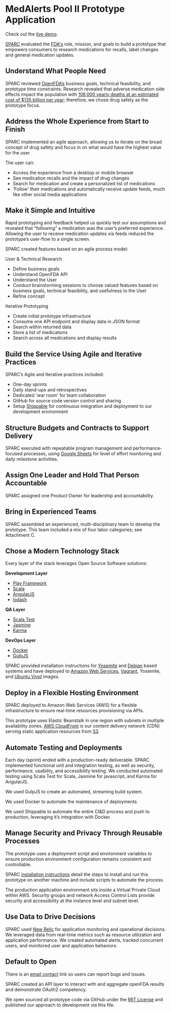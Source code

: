 # MedAlerts Pool II Prototype Application

Check out the [live demo](http://medalerts-dev.sparcedge.com/).

[SPARC](http://sparcedge.com) evaluated the [FDA's](http://www.fda.gov/) role, mission, and goals to build a prototype that empowers consumers to research medications for recalls, label changes and general medication updates.

## Understand What People Need

SPARC reviewed [OpenFDA’s](https://open.fda.gov/) business goals, technical feasibility, and prototype time constraints. Research revealed that adverse medication side effects impact the population with [106,000 yearly deaths at an estimated cost of $135 billion per year](http://www.fda.gov/Drugs/DevelopmentApprovalProcess/DevelopmentResources/DrugInteractionsLabeling/ucm110632.htm); therefore, we chose drug safety as the prototype focus.

## Address the Whole Experience from Start to Finish

SPARC implemented an agile approach, allowing us to iterate on the broad concept of drug safety and focus in on what would have the highest value for the user.

The user can:

* Access the experience from a desktop or mobile browser
* See medication recalls and the impact of drug changes
* Search for medication and create a personalized list of medications 
* ‘Follow’ their medications and automatically receive update feeds, much like other social media applications

## Make it Simple and Intuitive

Rapid prototyping and feedback helped us quickly test our assumptions and revealed that “following” a medication was the user’s preferred experience.  Allowing the user to receive medication updates via feeds reduced the prototype’s user-flow to a single screen. 

SPARC created features based on an agile process model: 

User & Technical Research

* Define business goals 
* Understand OpenFDA API
* Understand the User 
* Conduct brainstorming sessions to choose valued features based on business goals, technical feasibility, and usefulness to the User
* Refine concept

Iterative Prototyping 

* Create initial prototype infrastructure
* Consume one API endpoint and display data in JSON format
* Search within returned data
* Store a list of medications
* Search across all medications and display results 

## Build the Service Using Agile and Iterative Practices

SPARC’s Agile and Iterative practices included:

* One-day sprints 
* Daily stand-ups and retrospectives
* Dedicated 'war room' for team collaboration 
* GitHub for source code version control and sharing
* Setup [Shippable](https://app.shippable.com/) for continuous integration and deployment to our development environment

## Structure Budgets and Contracts to Support Delivery

SPARC executed with repeatable program management and performance-focused processes, using [Google Sheets](https://www.google.com/sheets/about/) for level of effort monitoring and daily milestone activities.

## Assign One Leader and Hold That Person Accountable

SPARC assigned one Product Owner for leadership and accountability. 

## Bring in Experienced Teams

SPARC assembled an experienced, multi-disciplinary team to develop the prototype. This team included a mix of four labor categories; see Attachment C.

## Chose a Modern Technology Stack

Every layer of the stack leverages Open Source Software solutions:

**Development Layer**

* [Play Framework](https://www.playframework.com/)
* [Scala](http://www.scala-lang.org/)
* [AngularJS](https://angularjs.org/)
* [lodash](https://lodash.com/)

**QA Layer**

* [Scala Test](http://scalatest.org/)
* [Jasmine](http://jasmine.github.io/)
* [Karma](http://karma-runner.github.io/0.12/index.html)

**DevOps Layer**

* [Docker](https://www.docker.com/)
* [GulpJS](http://gulpjs.com/)

SPARC provided installation instructions for [Yosemite](https://en.wikipedia.org/wiki/OS_X_Yosemite) and [Debian](https://www.debian.org/) based systems and have deployed to [Amazon Web Services](http://aws.amazon.com/), [Vagrant](https://www.vagrantup.com/), Yosemite, and [Ubuntu Vivid](http://releases.ubuntu.com/15.04/) images.

## Deploy in a Flexible Hosting Environment

SPARC deployed to Amazon Web Services (AWS) for a flexible infrastructure to ensure real-time resources provisioning via APIs.

This prototype uses Elastic Beanstalk in one region with subnets in multiple availability zones. [AWS CloudFront](http://aws.amazon.com/cloudfront/) is our content delivery network (CDN) serving static application resources from [S3](http://aws.amazon.com/s3/).

## Automate Testing and Deployments

Each day (sprint) ended with a production-ready deliverable. SPARC implemented functional unit and integration testing, as well as security, performance, usability, and accessibility testing. We conducted automated testing using Scala Test for Scala, Jasmine for javascript, and Karma for AngularJS.

We used GulpJS to create an automated, streaming build system. 

We used Docker to automate the maintenance of deployments.  

We used Shippable to automate the entire CI&D process and push to production, leveraging it’s integration with Docker.

## Manage Security and Privacy Through Reusable Processes

The prototype uses a deployment script and environment variables to ensure production environment configuration remains consistent and controllable.

SPARC [installation instructions](INSTALLATION.md) detail the steps to install and run this prototype on another machine and include scripts to automate the process.

The production application environment sits inside a Virtual Private Cloud within AWS. Security groups and network Access Control Lists provide security and accessibility at the instance level and subnet level.

## Use Data to Drive Decisions

SPARC used [New Relic](http://newrelic.com/) for application monitoring and operational decisions.  We leveraged data from real-time metrics such as resource utilization and application performance.  We created automated alerts, tracked concurrent users, and monitored user and application behaviors.

## Default to Open

There is an [email contact](mailto:18f@sparcedge.com) link so users can report bugs and issues.

SPARC created an API layer to interact with and aggregate openFDA results and demonstrate OAuth2 competency.

We open sourced all prototype code via GitHub under the [MIT License](LICENSE.md) and published our approach to development via this file.

